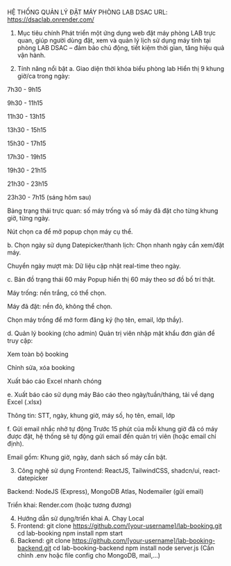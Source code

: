 HỆ THỐNG QUẢN LÝ ĐẶT MÁY PHÒNG LAB DSAC
URL: https://dsaclab.onrender.com/
1. Mục tiêu chính
Phát triển một ứng dụng web đặt máy phòng LAB trực quan, giúp người dùng đặt, xem và quản lý lịch sử dụng máy tính tại phòng LAB DSAC – đảm bảo chủ động, tiết kiệm thời gian, tăng hiệu quả vận hành.

2. Tính năng nổi bật
a. Giao diện thời khóa biểu phòng lab
Hiển thị 9 khung giờ/ca trong ngày:

7h30 - 9h15

9h30 - 11h15

11h30 - 13h15

13h30 - 15h15

15h30 - 17h15

17h30 - 19h15

19h30 - 21h15

21h30 - 23h15

23h30 - 7h15 (sáng hôm sau)

Bảng trạng thái trực quan: số máy trống và số máy đã đặt cho từng khung giờ, từng ngày.

Nút chọn ca để mở popup chọn máy cụ thể.

b. Chọn ngày sử dụng
Datepicker/thanh lịch: Chọn nhanh ngày cần xem/đặt máy.

Chuyển ngày mượt mà: Dữ liệu cập nhật real-time theo ngày.

c. Bản đồ trạng thái 60 máy
Popup hiển thị 60 máy theo sơ đồ bố trí thật.

Máy trống: nền trắng, có thể chọn.

Máy đã đặt: nền đỏ, không thể chọn.

Chọn máy trống để mở form đăng ký (họ tên, email, lớp thầy).

d. Quản lý booking (cho admin)
Quản trị viên nhập mật khẩu đơn giản để truy cập:

Xem toàn bộ booking

Chỉnh sửa, xóa booking

Xuất báo cáo Excel nhanh chóng

e. Xuất báo cáo sử dụng máy
Báo cáo theo ngày/tuần/tháng, tải về dạng Excel (.xlsx)

Thông tin: STT, ngày, khung giờ, máy số, họ tên, email, lớp

f. Gửi email nhắc nhở tự động
Trước 15 phút của mỗi khung giờ đã có máy được đặt, hệ thống sẽ tự động gửi email đến quản trị viên (hoặc email chỉ định).

Email gồm: Khung giờ, ngày, danh sách số máy cần bật.

3. Công nghệ sử dụng
Frontend: ReactJS, TailwindCSS, shadcn/ui, react-datepicker

Backend: NodeJS (Express), MongoDB Atlas, Nodemailer (gửi email)

Triển khai: Render.com (hoặc tương đương)

4. Hướng dẫn sử dụng/triển khai
A. Chạy Local
1. Frontend:
git clone https://github.com/[your-username]/lab-booking.git
cd lab-booking
npm install
npm start
2. Backend:
git clone https://github.com/[your-username]/lab-booking-backend.git
cd lab-booking-backend
npm install
node server.js
(Cần chỉnh .env hoặc file config cho MongoDB, mail,...)

